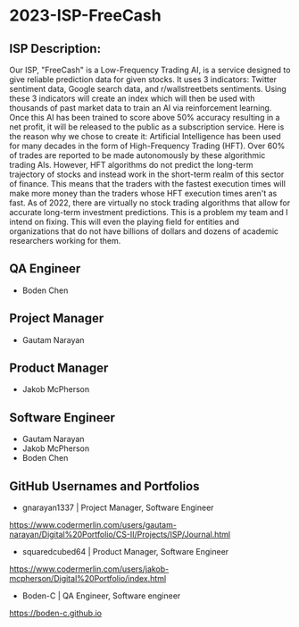 # 2023-ISP-FreeCash

## ISP Description:

Our ISP, "FreeCash" is a Low-Frequency Trading AI, is a service designed to give reliable prediction data for given stocks. It uses 3 indicators: Twitter sentiment data, Google search data, and r/wallstreetbets sentiments. Using these 3 indicators will create an index which will then be used with thousands of past market data to train an AI via reinforcement learning. Once this AI has been trained to score above 50% accuracy resulting in a net profit, it will be released to the public as a subscription service. Here is the reason why we chose to create it: Artificial Intelligence has been used for many decades in the form of High-Frequency Trading (HFT). Over 60% of trades are reported to be made autonomously by these algorithmic trading AIs. However, HFT algorithms do not predict the long-term trajectory of stocks and instead work in the short-term realm of this sector of finance. This means that the traders with the fastest execution times will make more money than the traders whose HFT execution times aren't as fast. As of 2022, there are virtually no stock trading algorithms that allow for accurate long-term investment predictions. This is a problem my team and I intend on fixing. This will even the playing field for entities and organizations that do not have billions of dollars and dozens of academic researchers working for them.

## QA Engineer
  - Boden Chen

## Project Manager 
  - Gautam Narayan

## Product Manager
  - Jakob McPherson

## Software Engineer 
  - Gautam Narayan
  - Jakob McPherson
  - Boden Chen

## GitHub Usernames and Portfolios

  - gnarayan1337 | Project Manager, Software Engineer

  https://www.codermerlin.com/users/gautam-narayan/Digital%20Portfolio/CS-II/Projects/ISP/Journal.html
  
  - squaredcubed64 | Product Manager, Software Engineer

  https://www.codermerlin.com/users/jakob-mcpherson/Digital%20Portfolio/index.html

  - Boden-C | QA Engineer, Software engineer
  
  https://boden-c.github.io
